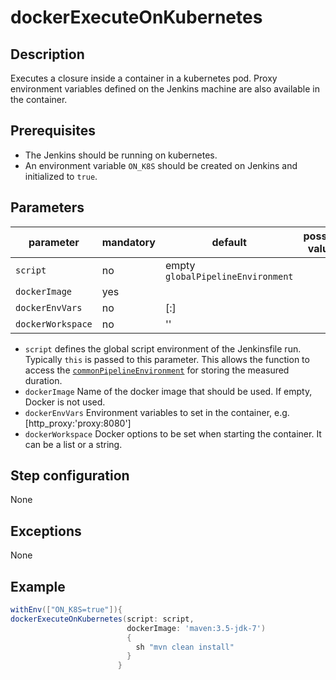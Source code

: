 # dockerExecuteOnKubernetes

## Description

Executes a closure inside a container in a kubernetes pod. Proxy environment variables defined on the Jenkins machine are also available in the container.

## Prerequisites 
* The Jenkins should be running on kubernetes.
* An environment variable `ON_K8S` should be created on Jenkins and initialized to `true`.
 
## Parameters

| parameter          | mandatory | default                           | possible values            |
| -------------------|-----------|-----------------------------------|----------------------------|
| `script`      | no        | empty `globalPipelineEnvironment`                                |                            |
| `dockerImage`      | yes        |                                |                            |
| `dockerEnvVars`    | no        | [:]                               |                            |
| `dockerWorkspace`    | no        | ''                                |                            |

* `script` defines the global script environment of the Jenkinsfile run. Typically `this` is passed to this parameter. This allows the function to access the [`commonPipelineEnvironment`](commonPipelineEnvironment.md) for storing the measured duration.
* `dockerImage` Name of the docker image that should be used. If empty, Docker is not used.
* `dockerEnvVars` Environment variables to set in the container, e.g. [http_proxy:'proxy:8080']
* `dockerWorkspace` Docker options to be set when starting the container. It can be a list or a string.

## Step configuration
None

## Exceptions

None

## Example

```groovy
withEnv(["ON_K8S=true"]){
dockerExecuteOnKubernetes(script: script,
                          dockerImage: 'maven:3.5-jdk-7')
                          {
                            sh "mvn clean install" 
                          }
                        }
```




